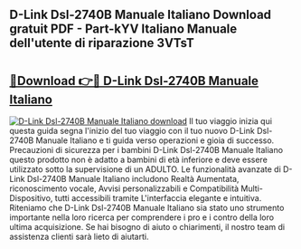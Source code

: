 ## D-Link Dsl-2740B Manuale Italiano Download gratuit PDF - Part-kYV Italiano Manuale dell'utente di riparazione 3VTsT

# <h2><a href="http://dfed7s.blite.top/?on=D-Link+Dsl-2740B+Manuale+Italiano">🔗Download 👉🔴 D-Link Dsl-2740B Manuale Italiano</a></h2>

[![D-Link Dsl-2740B Manuale Italiano download](https://i.imgur.com/lujVjoI.png)](http://dfed7s.blite.top/?on=D-Link+Dsl-2740B+Manuale+Italiano)
Il tuo viaggio inizia qui questa guida segna l'inizio del tuo viaggio con il tuo nuovo D-Link Dsl-2740B Manuale Italiano e ti guida verso operazioni e gioia di successo. Precauzioni di sicurezza per i bambini D-Link Dsl-2740B Manuale Italiano questo prodotto non è adatto a bambini di età inferiore e deve essere utilizzato sotto la supervisione di un ADULTO. Le funzionalità avanzate di D-Link Dsl-2740B Manuale Italiano includono Realtà Aumentata, riconoscimento vocale, Avvisi personalizzabili e Compatibilità Multi-Dispositivo, tutti accessibili tramite L'interfaccia elegante e intuitiva. Riteniamo che D-Link Dsl-2740B Manuale Italiano sia stato uno strumento importante nella loro ricerca per comprendere i pro e i contro della loro ultima acquisizione. Se hai bisogno di aiuto o chiarimenti, il nostro team di assistenza clienti sarà lieto di aiutarti.

